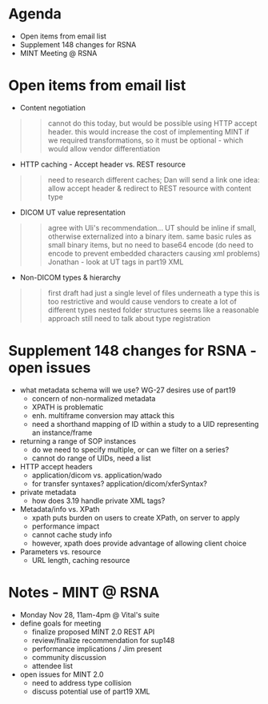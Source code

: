 # Agenda #
  * Open items from email list
  * Supplement 148 changes for RSNA
  * MINT Meeting @ RSNA

# Open items from email list #
  * Content negotiation
> > cannot do this today, but would be possible using HTTP accept header.
> > this would increase the cost of implementing MINT if we required transformations, so it must be optional - which would allow vendor differentiation
  * HTTP caching - Accept header vs. REST resource
> > need to research different caches; Dan will send a link
> > one idea: allow accept header & redirect to REST resource with content type
  * DICOM UT value representation
> > agree with Uli's recommendation... UT should be inline if small, otherwise externalized into a binary item. same basic rules as small binary items, but no need to base64 encode (do need to encode to prevent embedded characters causing xml problems)
> > Jonathan - look at UT tags in part19 XML
  * Non-DICOM types & hierarchy
> > first draft had just a single level of files underneath a type
> > this is too restrictive and would cause vendors to create a lot of different types
> > nested folder structures seems like a reasonable approach
> > still need to talk about type registration

# Supplement 148 changes for RSNA - open issues #
  * what metadata schema will we use? WG-27 desires use of part19
    * concern of non-normalized metadata
    * XPATH is problematic
    * enh. multiframe conversion may attack this
    * need a shorthand mapping of ID within a study to a UID representing an instance/frame
  * returning a range of SOP instances
    * do we need to specify multiple, or can we filter on a series?
    * cannot do range of UIDs, need a list
  * HTTP accept headers
    * application/dicom vs. application/wado
    * for transfer syntaxes? application/dicom/xferSyntax?
  * private metadata
    * how does 3.19 handle private XML tags?
  * Metadata/info vs. XPath
    * xpath puts burden on users to create XPath, on server to apply
    * performance impact
    * cannot cache study info
    * however, xpath does provide advantage of allowing client choice
  * Parameters vs. resource
    * URL length, caching resource

# Notes - MINT @ RSNA #
  * Monday Nov 28, 11am-4pm @ Vital's suite
  * define goals for meeting
    * finalize proposed MINT 2.0 REST API
    * review/finalize recommendation for sup148
    * performance implications / Jim present
    * community discussion
    * attendee list
  * open issues for MINT 2.0
    * need to address type collision
    * discuss potential use of part19 XML